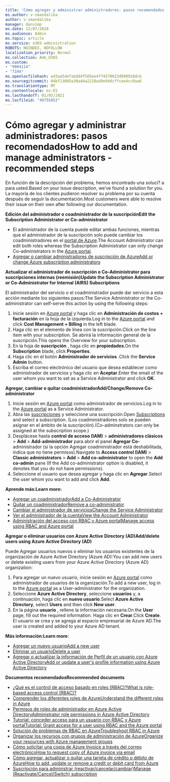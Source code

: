 ```yaml
---
title: 'Cómo agregar y administrar administradores: pasos recomendados'
ms.author: v-smandalika
author: v-smandalika
manager: dansimp
ms.date: 12/07/2020
ms.audience: Admin
ms.topic: article
ms.service: o365-administration
ROBOTS: NOINDEX, NOFOLLOW
localization_priority: Normal
ms.collection: Adm_O365
ms.custom:
- "9004114"
- "7194"
ms.openlocfilehash: ed3aa5defabdd4f505ee4f74570023d990910dcb
ms.sourcegitcommit: 04bf13605a30ad4a2218ad9e94dcffcee4cc9aa6
ms.translationtype: MT
ms.contentlocale: es-ES
ms.lasthandoff: 01/05/2021
ms.locfileid: "49755852"
---
```

# <a name="how-to-add-and-manage-administrators---recommended-steps"></a><span data-ttu-id="b1206-102">Cómo agregar y administrar administradores: pasos recomendados</span><span class="sxs-lookup"><span data-stu-id="b1206-102">How to add and manage administrators - recommended steps</span></span>

<span data-ttu-id="b1206-103">En función de la descripción del problema, hemos encontrado una soluci? a para usted.</span><span class="sxs-lookup"><span data-stu-id="b1206-103">Based on your issue description, we’ve found a solution for you.</span></span> <span data-ttu-id="b1206-104">La mayoría de los clientes pudieron resolver su problema por su cuenta después de seguir la documentación.</span><span class="sxs-lookup"><span data-stu-id="b1206-104">Most customers were able to resolve their issue on their own after following our documentation.</span></span>

<span data-ttu-id="b1206-105">**Edición del administrador o coadministrador de la suscripción**</span><span class="sxs-lookup"><span data-stu-id="b1206-105">**Edit the Subscription Administrator or Co-administrator**</span></span>

- <span data-ttu-id="b1206-106">El administrador de la cuenta puede editar ambas funciones, mientras que el administrador de la suscripción solo puede cambiar los coadministradores en el [portal de Azure](https://ms.portal.azure.com/#home).</span><span class="sxs-lookup"><span data-stu-id="b1206-106">The Account Administrator can edit both roles whereas the Subscription Administrator can only change Co-administrators in the [Azure portal](https://ms.portal.azure.com/#home).</span></span>
- [<span data-ttu-id="b1206-107">Agregar o cambiar administradores de suscripción de Azure</span><span class="sxs-lookup"><span data-stu-id="b1206-107">Add or change Azure subscription administrators</span></span>](https://docs.microsoft.com/azure/cost-management-billing/manage/add-change-subscription-administrator)

<span data-ttu-id="b1206-108">**Actualizar el administrador de suscripción o Co-Administrator para suscripciones internas (reemisión)**</span><span class="sxs-lookup"><span data-stu-id="b1206-108">**Update the Subscription Administrator or Co-Administrator for Internal (AIRS) Subscriptions**</span></span>

<span data-ttu-id="b1206-109">El administrador del servicio o el coadministrador puede dar servicio a esta acción mediante los siguientes pasos:</span><span class="sxs-lookup"><span data-stu-id="b1206-109">The Service Administrator or the Co-administrator can self-serve this action by using the following steps:</span></span>

1. <span data-ttu-id="b1206-110">Inicie sesión en [Azure portal](https://ms.portal.azure.com/#home) y haga clic en **Administración de costos + facturación** en la hoja de la izquierda.</span><span class="sxs-lookup"><span data-stu-id="b1206-110">Log in to the [Azure portal](https://ms.portal.azure.com/#home) and click **Cost Management + Billing** in the left blade.</span></span>
2. <span data-ttu-id="b1206-111">Haga clic en el elemento de línea con la suscripción.</span><span class="sxs-lookup"><span data-stu-id="b1206-111">Click on the line item with your subscription.</span></span> <span data-ttu-id="b1206-112">Se abrirá la información general de la suscripción.</span><span class="sxs-lookup"><span data-stu-id="b1206-112">This opens the Overview for your subscription.</span></span>
3. <span data-ttu-id="b1206-113">En la hoja de **suscripción** , haga clic en **propiedades**.</span><span class="sxs-lookup"><span data-stu-id="b1206-113">On the **Subscription** blade, click **Properties**.</span></span> 
4. <span data-ttu-id="b1206-114">Haga clic en el botón **Administrador de servicios** .</span><span class="sxs-lookup"><span data-stu-id="b1206-114">Click the **Service Admin** button.</span></span>
5. <span data-ttu-id="b1206-115">Escriba el correo electrónico del usuario que desea establecer como administrador de servicios y haga clic en **Aceptar**.</span><span class="sxs-lookup"><span data-stu-id="b1206-115">Enter the email of the user whom you want to set as a Service Administrator and click **OK**.</span></span>

<span data-ttu-id="b1206-116">**Agregar, cambiar o quitar coadministrador**</span><span class="sxs-lookup"><span data-stu-id="b1206-116">**Add/Change/Remove Co-administrator**</span></span>

1. <span data-ttu-id="b1206-117">Inicie sesión en [Azure portal](https://ms.portal.azure.com/#home) como administrador de servicios.</span><span class="sxs-lookup"><span data-stu-id="b1206-117">Log in to the [Azure portal](https://ms.portal.azure.com/#home) as a Service Administrator.</span></span>
2. <span data-ttu-id="b1206-118">Abra las [suscripciones](https://ms.portal.azure.com/#blade/Microsoft_Azure_Billing/SubscriptionsBlade) y seleccione una suscripción.</span><span class="sxs-lookup"><span data-stu-id="b1206-118">Open [Subscriptions](https://ms.portal.azure.com/#blade/Microsoft_Azure_Billing/SubscriptionsBlade) and select a subscription.</span></span> <span data-ttu-id="b1206-119">(Los coadministradores solo se pueden asignar en el ámbito de la suscripción).</span><span class="sxs-lookup"><span data-stu-id="b1206-119">(Co-adminstrators can only be assigned at the subscription scope.)</span></span>
3. <span data-ttu-id="b1206-120">Desplácese hasta **control de acceso (IAM)**  >  **administradores clásicos**  >  **Add**  >  **Add-administrador** para abrir el panel **Agregar Co-** administrador (si la opción Agregar coadministrador está deshabilitada, indica que no tiene permisos).</span><span class="sxs-lookup"><span data-stu-id="b1206-120">Navigate to **Access control (IAM)** > **Classic administrators** > **Add** > **Add co-administrator** to open the **Add co-admin** pane (If the Add co-administrator option is disabled, it denotes that you do not have permissions).</span></span>
4. <span data-ttu-id="b1206-121">Seleccione el usuario que desea agregar y haga clic en **Agregar**.</span><span class="sxs-lookup"><span data-stu-id="b1206-121">Select the user whom you want to add and click **Add**.</span></span>

<span data-ttu-id="b1206-122">**Aprende más:**</span><span class="sxs-lookup"><span data-stu-id="b1206-122">**Learn more:**</span></span>
- [<span data-ttu-id="b1206-123">Agregar un coadministrador</span><span class="sxs-lookup"><span data-stu-id="b1206-123">Add a Co-Administrator</span></span>](https://docs.microsoft.com/azure/role-based-access-control/classic-administrators)
- [<span data-ttu-id="b1206-124">Quitar un coadministrador</span><span class="sxs-lookup"><span data-stu-id="b1206-124">Remove a co-administrator</span></span>](https://docs.microsoft.com/azure/role-based-access-control/classic-administrators)
- [<span data-ttu-id="b1206-125">Cambiar el administrador de servicios</span><span class="sxs-lookup"><span data-stu-id="b1206-125">Change the Service Administrator</span></span>](https://docs.microsoft.com/azure/role-based-access-control/classic-administrators)
- [<span data-ttu-id="b1206-126">Ver el administrador de la cuenta</span><span class="sxs-lookup"><span data-stu-id="b1206-126">View the Account Administrator</span></span>](https://docs.microsoft.com/azure/role-based-access-control/classic-administrators)
- [<span data-ttu-id="b1206-127">Administración del acceso con RBAC y Azure portal</span><span class="sxs-lookup"><span data-stu-id="b1206-127">Manage access using RBAC and Azure portal</span></span>](https://docs.microsoft.com/azure/role-based-access-control/role-assignments-portal)

<span data-ttu-id="b1206-128">**Agregar o eliminar usuarios con Azure Active Directory (AD)**</span><span class="sxs-lookup"><span data-stu-id="b1206-128">**Add/delete users using Azure Active Directory (AD)**</span></span>

<span data-ttu-id="b1206-129">Puede Agregar usuarios nuevos o eliminar los usuarios existentes de la organización de Azure Active Directory (Azure AD):</span><span class="sxs-lookup"><span data-stu-id="b1206-129">You can add new users or delete existing users from your Azure Active Directory (Azure AD) organization:</span></span>

1. <span data-ttu-id="b1206-130">Para agregar un nuevo usuario, inicie sesión en [Azure portal](https://ms.portal.azure.com/#home) como administrador de usuarios de la organización.</span><span class="sxs-lookup"><span data-stu-id="b1206-130">To add a new user, log in to the [Azure portal](https://ms.portal.azure.com/#home) as a User-administrator for the organization.</span></span>
2. <span data-ttu-id="b1206-131">Seleccione **Azure Active Directory**, seleccione **usuarios** y, a continuación, haga clic en **nuevo usuario**.</span><span class="sxs-lookup"><span data-stu-id="b1206-131">Select **Azure Active Directory**, select **Users** and then click **New user**.</span></span>
3. <span data-ttu-id="b1206-132">En la página **usuario** , rellene la información necesaria.</span><span class="sxs-lookup"><span data-stu-id="b1206-132">On the **User** page, fill out the required information.</span></span> <span data-ttu-id="b1206-133">Haga clic en **Crear**.</span><span class="sxs-lookup"><span data-stu-id="b1206-133">Click **Create**.</span></span> <span data-ttu-id="b1206-134">El usuario se crea y se agrega al espacio empresarial de Azure AD.</span><span class="sxs-lookup"><span data-stu-id="b1206-134">The user is created and added to your Azure AD tenant.</span></span>

<span data-ttu-id="b1206-135">**Más información**:</span><span class="sxs-lookup"><span data-stu-id="b1206-135">**Learn more**:</span></span>

- [<span data-ttu-id="b1206-136">Agregar un nuevo usuario</span><span class="sxs-lookup"><span data-stu-id="b1206-136">Add a new user</span></span>](https://docs.microsoft.com/azure/active-directory/fundamentals/add-users-azure-active-directory)
- [<span data-ttu-id="b1206-137">Eliminar un usuario</span><span class="sxs-lookup"><span data-stu-id="b1206-137">Delete a user</span></span>](https://docs.microsoft.com/azure/active-directory/fundamentals/add-users-azure-active-directory)
- [<span data-ttu-id="b1206-138">Agregar o actualizar la información de Perfil de un usuario con Azure Active Directory</span><span class="sxs-lookup"><span data-stu-id="b1206-138">Add or update a user's profile information using Azure Active Directory</span></span>](https://docs.microsoft.com/azure/active-directory/fundamentals/active-directory-users-profile-azure-portal)

<span data-ttu-id="b1206-139">**Documentos recomendados**</span><span class="sxs-lookup"><span data-stu-id="b1206-139">**Recommended documents**</span></span>

- [<span data-ttu-id="b1206-140">¿Qué es el control de acceso basado en roles (RBAC)?</span><span class="sxs-lookup"><span data-stu-id="b1206-140">What is role-based access control (RBAC)?</span></span>](https://docs.microsoft.com/azure/role-based-access-control/overview)
- [<span data-ttu-id="b1206-141">Comprender los diferentes roles de Azure</span><span class="sxs-lookup"><span data-stu-id="b1206-141">Understand the different roles in Azure</span></span>](https://docs.microsoft.com/azure/role-based-access-control/rbac-and-directory-admin-roles)
- [<span data-ttu-id="b1206-142">Permisos de roles de administrador en Azure Active Directory</span><span class="sxs-lookup"><span data-stu-id="b1206-142">Administrator role permissions in Azure Active Directory</span></span>](https://docs.microsoft.com/azure/active-directory/roles/permissions-reference)
- [<span data-ttu-id="b1206-143">Tutorial: conceder acceso para un usuario con RBAC y Azure portal</span><span class="sxs-lookup"><span data-stu-id="b1206-143">Tutorial: Grant access for a user using RBAC and the Azure portal</span></span>](https://docs.microsoft.com/azure/role-based-access-control/quickstart-assign-role-user-portal)
- [<span data-ttu-id="b1206-144">Solución de problemas de RBAC en Azure</span><span class="sxs-lookup"><span data-stu-id="b1206-144">Troubleshoot RBAC in Azure</span></span>](https://docs.microsoft.com/azure/role-based-access-control/troubleshooting)
- [<span data-ttu-id="b1206-145">Organizar los recursos con grupos de administración de Azure</span><span class="sxs-lookup"><span data-stu-id="b1206-145">Organize your resources with Azure management groups</span></span>](https://docs.microsoft.com/azure/governance/management-groups/overview)
- [<span data-ttu-id="b1206-146">Cómo solicitar una copia de Azure Invoice a través del correo electrónico</span><span class="sxs-lookup"><span data-stu-id="b1206-146">How to request copy of Azure invoice via email</span></span>](https://azure.microsoft.com/en-us/blog/azure-email-invoices/)
- [<span data-ttu-id="b1206-147">Cómo agregar, actualizar o quitar una tarjeta de crédito o débito de Azure</span><span class="sxs-lookup"><span data-stu-id="b1206-147">How to add, update or remove a credit or debit card from Azure</span></span>](https://docs.microsoft.com/azure/cost-management-billing/manage/change-credit-card)
- [<span data-ttu-id="b1206-148">Suscripción para administrar (reactivar/cancelar/cambiar)</span><span class="sxs-lookup"><span data-stu-id="b1206-148">Manage (Reactivate/Cancel/Switch) subscription</span></span>](https://docs.microsoft.com/azure/cost-management-billing/manage/subscription-disabled)



